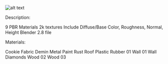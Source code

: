 ![alt text](https://static-2.gumroad.com/res/gumroad/311654529736/asset_previews/56cdb146ae269c5fdc092c1b253ef243/retina/08.png?raw=true "Title")

Description:

9 PBR Materials
2k textures
Include Diffuse/Base Color, Roughness, Normal, Height
Blender 2.8 file


Materials:

Cookie
Fabric Demin
Metal Paint Rust
Roof Plastic
Rubber 01
Wall 01
Wall Diamonds
Wood 02
Wood 03
